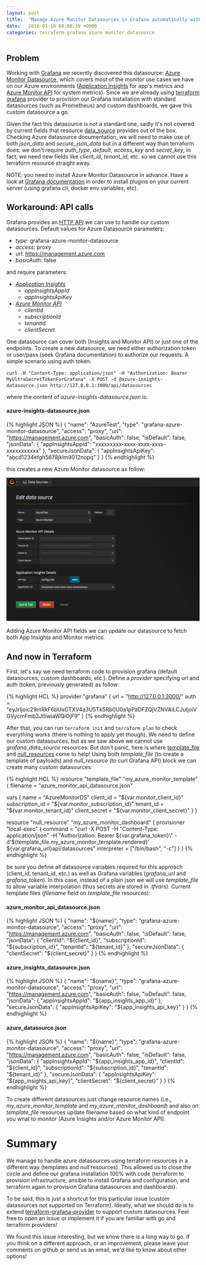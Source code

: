 ```yaml
---
layout: post
title:  "Manage Azure Monitor Datasources in Grafana automatically with Terraform"
date:   2018-01-10 08:08:39 +0000
categories: terraform grafana azure monitor datasource
---
```


## Problem

Working with [Grafana][grafana] we recently discovered this datasource: [Azure Monitor
Datasource][azure-monitor-datasource], which covers most of the monitor use cases we have on our Azure environments
([Application Insights][application-insights] for app's metrics and [Azure Monitor API][azure-monitor] for system metrics). Since we are already using [terraform
grafana][terraform-grafana] provider to provision our Grafana installation with standard datasources (such as Prometheus) and
custom dashboards, we gave this custom datasource a go. 

Given the fact this datasource is not a standard one, sadly it's not covered by current fields that resource [data\_source][datasource]
provides out of the box. Checking Azure datasource documentation, we will need to make use of both *json_data* and *secure_json_data* but in a different way than terraform does: we don't require *auth_type*, *default*, *access_key* and *secret_key*, in fact, we need new fields like *client_id*, *tenant_id*, etc. so we cannot use this terraform resource straight away.

NOTE: you need to install Azure Monitor Datasource in advance. Have a look at [Grafana documentation][install-plugins] in order to install plugins
on your current server (using grafana cli, docker env variables, etc).

## Workaround: API calls

Grafana provides an [HTTP API][grafana-api] we can use to handle our custom datasources. Default values for Azure
Datasource parameters:

 * _type_: grafana-azure-monitor-datasource
 * _access_: proxy
 * _url_: https://management.azure.com
 * _basicAuth_: false

and require parameters:

 * *[Application Insights][config-app-insights]*
   * _appInsightsAppId_
   * _appInsightsApiKey_
 * *[Azure Monitor API][config-azure-monitor]*
   * _clientId_
   * _subscriptionId_
   * _tenantId_
   * _clientSecret_

One datasource can cover both (Insights and Monitor API) or just one of the endpoints. To create a new datasource, we need
either authorization token or user/pass (seek Grafana documentation) to authorize our requests. A simple scenario using
auth token:

```
curl -H "Content-Type: application/json" -H "Authorization: Bearer MyUltraSecretTokenForGrafana" -X POST -d @azure-insights-datasource.json http://127.0.0.1:3000/api/datasources
```

where the content of _azure-insights-datasource.json_ is:

#### azure-insights-datasource.json
{% highlight JSON %}
{
  "name": "AzureTest",
  "type": "grafana-azure-monitor-datasource",
  "access": "proxy",
  "url": "https://management.azure.com",
  "basicAuth": false,
  "isDefault": false,
  "jsonData": {
    "appInsightsAppId": "xxxxxxxxx-xxxx-xxxx-xxxx-xxxxxxxxxxx"
  },
  "secureJsonData": {
    "appInsightsApiKey": "abcd1234efgh5678jklm9012nopq"
  }
}
{% endhighlight %}

this creates a new Azure Monitor datasource as follow:

![Azure Monitor datasource](/datasource.png)

Adding Azure Monitor API fields we can update our datasource to fetch both App Insights and Monitor metrics.

## And now in Terraform

First, let's say we need terraform code to provision grafana (default datasources, custom dashboards, etc.). Define a
_provider_ specifying url and auth (token, previously generated) as follow:

{% highlight HCL %}
provider "grafana" {
  url  = "http://127.0.0.1:3000/"
  auth = "eyJrIjoic29mRkF6bUxCTXV4a3U5Tk5Rb0U0a1pPaDFZQjVZNVAiLCJuIjoiVGVycmFmb3JtIiwiaWQiOjF9"
}
{% endhighlight %}

After that, you can run `terraform init` and `terraform plan` to check everything works (there is nothing to apply yet
though). We need to define our custom datasources, but as we saw above we cannot use *grafana_data_source* resources.
But don't panic, here is where [template_file][template-file] and [null_resources][null-resource] come to help! Using
both _template\_file_ (to create a template of payloads) and _null\_resource_ (to curl Grafana API) block we can create
many custom datasources:

{% highlight HCL %}
resource "template_file" "my_azure_monitor_template" {
  filename = "azure_monitor_api_datasource.json"

  vars {
    name            = "AzureMonitorDS"
    client_id       = "${var.monitor_client_id}"
    subscription_id = "${var.monitor_subscription_id}"
    tenant_id       = "${var.monitor_tenant_id}"
    client_secret   = "${var.monitor_client_secret}"
  }
}

resource "null_resource" "my_azure_monitor_dashboard" {
  provisioner "local-exec" {
    command     = "curl -X POST -H \"Content-Type: application/json\" -H \"Authorization: Bearer ${var.grafana_token}\" -d'${template_file.my_azure_monitor_template.rendered}' ${var.grafana_url}api/datasources"
    interpreter = ["/bin/bash", "-c"]
  }
}
{% endhighlight %}

be sure you define all datasource variables required for this approach (client\_id, tenant\_id, etc.) as well as Grafana
variables (*grafana_url* and *grafana_token*). In this case, instead of a plain json we will use _template\_file_ to
allow variable interpolation (thus secrets are stored in _.tfvars_). Current template files (_filename_ field on
_template\_file_ resources):

#### azure\_monitor\_api\_datasource.json
{% highlight JSON %}
{
  "name": "${name}",
  "type": "grafana-azure-monitor-datasource",
  "access": "proxy",
  "url": "https://management.azure.com",
  "basicAuth": false,
  "isDefault": false,
  "jsonData": {
    "clientId": "${client_id}",
    "subscriptionId": "${subscription_id}",
    "tenantId": "${tenant_id}"
  },
  "secureJsonData": {
    "clientSecret": "${client_secret}"
  }
}
{% endhighlight %}

#### azure\_insights\_datasource.json
{% highlight JSON %}
{
  "name": "${name}",
  "type": "grafana-azure-monitor-datasource",
  "access": "proxy",
  "url": "https://management.azure.com",
  "basicAuth": false,
  "isDefault": false,
  "jsonData": {
    "appInsightsAppId": "${app_insights_app_id}"
  },
  "secureJsonData": {
    "appInsightsApiKey": "${app_insights_api_key}"
  }
}
{% endhighlight %}

#### azure\_datasource.json
{% highlight JSON %}
{
  "name": "${name}",
  "type": "grafana-azure-monitor-datasource",
  "access": "proxy",
  "url": "https://management.azure.com",
  "basicAuth": false,
  "isDefault": false,
  "jsonData": {
    "appInsightsAppId": "${app_insights_app_id}",
    "clientId": "${client_id}",
    "subscriptionId": "${subscription_id}",
    "tenantId": "${tenant_id}"
  },
  "secureJsonData": {
    "appInsightsApiKey": "${app_insights_api_key}",
    "clientSecret": "${client_secret}"
  }
}
{% endhighlight %}

To create different datasources just change resource names (i.e., _my\_azure\_monitor\_template_ and _my\_azure\_monitor\_dashboard_) and also on _template\_file_ resources update filename based on what kind of endpoint you wnat to monitor (Azure Insights and/or Azure Monitor API).

# Summary

We manage to handle azure datasources using terraform resources in a different way (templates and null resources). This
allowed us to close the circle and define our grafana installation 100% with code (terraform to provision
infrastructure, ansible to install Grafana and configuration, and terraform again to provision Grafana datasources and
dashboards).

To be said, this is just a shortcut for this particular issue (custom datasources not supported on Terraform). Ideally,
what we should do is to extend [terraform-grafana-provider][terraform-grafana-provider] to support custom datasources.
Feel free to open an issue or implement it if you are familiar with go and terraform providers!

We found this issue interesting, but we know there is a long way to go.
If you think on a different approach, or an improvement, please leave your comments on github
or send us an email, we'd like to know about other options!

[grafana]:https://grafana.com/grafana
[azure-monitor-datasource]:https://grafana.com/plugins/grafana-azure-monitor-datasource
[application-insights]:https://docs.microsoft.com/en-us/azure/application-insights/
[azure-monitor]:https://docs.microsoft.com/en-us/azure/monitoring-and-diagnostics/monitoring-get-started
[terraform-grafana]:https://www.terraform.io/docs/providers/grafana/index.html
[datasource]:https://www.terraform.io/docs/providers/grafana/r/data_source.html
[grafana-api]:http://docs.grafana.org/http_api/data_source/
[config-app-insights]:https://dev.applicationinsights.io/quickstart/
[config-azure-monitor]:https://docs.microsoft.com/en-us/azure/azure-resource-manager/resource-group-create-service-principal-portal
[template-file]:https://www.terraform.io/docs/providers/template/d/file.html
[null-resource]:https://www.terraform.io/docs/providers/null/resource.html
[install-plugins]:http://docs.grafana.org/plugins/installation/
[terraform-grafana-provider]:https://github.com/terraform-providers/terraform-provider-grafana

